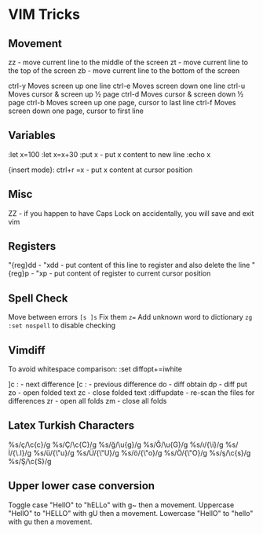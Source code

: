 # VIM Tricks

## Movement

zz - move current line to the middle of the screen
zt - move current line to the top of the screen
zb - move current line to the bottom of the screen

ctrl-y Moves screen up one line
ctrl-e Moves screen down one line
ctrl-u Moves cursor & screen up ½ page
ctrl-d Moves cursor & screen down ½ page
ctrl-b Moves screen up one page, cursor to last line
ctrl-f Moves screen down one page, cursor to first line

## Variables

:let x=100
:let x=x+30
:put x - put x content to new line
:echo x

{insert mode}: ctrl+r =x - put x content at cursor position

## Misc

ZZ - if you happen to have Caps Lock on accidentally, you will save and exit vim

## Registers

"{reg}dd - "xdd - put content of this line to register and also delete the line
"{reg}p - "xp - put content of register to current cursor position

## Spell Check

Move between errors `[s ]s`
Fix them `z=`
Add unknown word to dictionary `zg`
`:set nospell` to disable checking

## Vimdiff

To avoid whitespace comparison:
:set diffopt+=iwhite

]c :        - next difference
[c :        - previous difference
do          - diff obtain
dp          - diff put
zo          - open folded text
zc          - close folded text
:diffupdate - re-scan the files for differences
zr	    - open all folds
zm	    - close all folds

## Latex Turkish Characters
%s/ç/\\c\{c\}/g
%s/Ç/\\c\{C\}/g
%s/ğ/\\u\{g\}/g
%s/Ğ/\\u\{G\}/g
%s/ı/\{\\i\}/g
%s/İ/\{\\.I\}/g
%s/ü/\{\\"u\}/g
%s/Ü/\{\\"U\}/g
%s/ö/\{\\"o\}/g
%s/Ö/\{\\"O\}/g
%s/ş/\\c\{s\}/g
%s/Ş/\\c\{S\}/g

## Upper lower case conversion

Toggle case "HellO" to "hELLo" with g~ then a movement.
Uppercase "HellO" to "HELLO" with gU then a movement.
Lowercase "HellO" to "hello" with gu then a movement.
